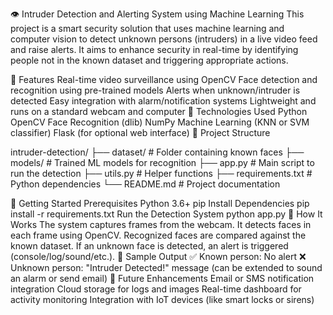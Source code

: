 👁️ Intruder Detection and Alerting System using Machine Learning
This project is a smart security solution that uses machine learning and computer vision to detect unknown persons (intruders) in a live video feed and raise alerts. It aims to enhance security in real-time by identifying people not in the known dataset and triggering appropriate actions.

📌 Features
Real-time video surveillance using OpenCV
Face detection and recognition using pre-trained models
Alerts when unknown/intruder is detected
Easy integration with alarm/notification systems
Lightweight and runs on a standard webcam and computer
🧠 Technologies Used
Python
OpenCV
Face Recognition (dlib)
NumPy
Machine Learning (KNN or SVM classifier)
Flask (for optional web interface)
📁 Project Structure

intruder-detection/
├── dataset/                # Folder containing known faces
├── models/                 # Trained ML models for recognition
├── app.py                  # Main script to run the detection
├── utils.py                # Helper functions
├── requirements.txt        # Python dependencies
└── README.md               # Project documentation

🚀 Getting Started
Prerequisites
Python 3.6+
pip
Install Dependencies
pip install -r requirements.txt
Run the Detection System
python app.py
🎯 How It Works
The system captures frames from the webcam.
It detects faces in each frame using OpenCV.
Recognized faces are compared against the known dataset.
If an unknown face is detected, an alert is triggered (console/log/sound/etc.).
📸 Sample Output
✅ Known person: No alert
❌ Unknown person: "Intruder Detected!" message (can be extended to sound an alarm or send email)
🔐 Future Enhancements
Email or SMS notification integration
Cloud storage for logs and images
Real-time dashboard for activity monitoring
Integration with IoT devices (like smart locks or sirens)
